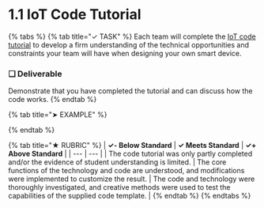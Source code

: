 # 1.1 IoT Code Tutorial

{% tabs %}
{% tab title="✓ TASK" %}
Each team will complete the [IoT code tutorial](https://docs.idew.org/code-internet-of-things/) to develop a firm understanding of the technical opportunities and constraints your team will have when designing your own smart device.

### **❏ Deliverable**

Demonstrate that you have completed the tutorial and can discuss how the code works.
{% endtab %}

{% tab title="➤ EXAMPLE" %}

{% endtab %}

{% tab title="★ RUBRIC" %}
| **✓- Below Standard** | **✓ Meets Standard** | **✓+ Above Standard** |
| --- | --- |
| The code tutorial was only partly completed and/or the evidence of student understanding is limited. | The core functions of the technology and code are understood, and modifications were implemented to customize the result. | The code and technology were thoroughly investigated, and creative methods were used to test the capabilities of the supplied code template. |
{% endtab %}
{% endtabs %}

